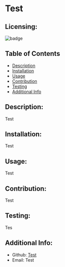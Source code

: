 # Test
  ## Licensing:
![badge](https://img.shields.io/badge/license-Mozilla-Public-brightorange)



  ## Table of Contents 
  - [Description](#description)
  - [Installation](#installation)
  - [Usage](#usage)
  - [Contribution](#contribution)
  - [Testing](#testing)
  - [Additional Info](#additional-info)
  ## Description:
  Test
  ## Installation:
  Test
  ## Usage:
  Test

  ## Contribution:
  Test
  ## Testing:
  Tes
  ## Additional Info:
  - Github: [Test](https://github.com/Test)
  - Email: Test 